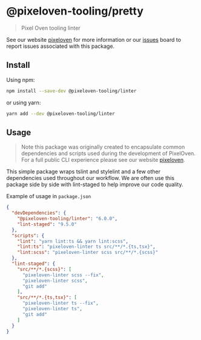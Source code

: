 # @pixeloven-tooling/pretty

> Pixel Oven tooling linter

See our website [pixeloven](https://www.pixeloven.com/) for more information or our [issues](https://github.com/pixeloven/pixeloven/issues) board to report issues associated with this package.

## Install

Using npm:

```sh
npm install --save-dev @pixeloven-tooling/linter
```

or using yarn:

```sh
yarn add --dev @pixeloven-tooling/linter
```

## Usage
> Note this package was originally created to encapsulate common dependencies and scripts used during the development of PixelOven. For a full public CLI experience please see our website [pixeloven](https://www.pixeloven.com/).

This simple package wraps tslint and stylelint and a few other dependencies used throughout our workflow. We are often use this package side by side with lint-staged to help improve our code quality.

Example of usage in `package.json`
```json
{
  "devDependencies": {
    "@pixeloven-tooling/linter": "6.0.0",
    "lint-staged": "9.5.0"
  },
  "scripts": {
    "lint": "yarn lint:ts && yarn lint:scss",
    "lint:ts": "pixeloven-linter ts src/**/*.{ts,tsx}",
    "lint:scss": "pixeloven-linter scss src/**/*.{scss}"
  },
  "lint-staged": {
    "src/**/*.{scss}": [
      "pixeloven-linter scss --fix",
      "pixeloven-linter scss",
      "git add"
    ],
    "src/**/*.{ts,tsx}": [
      "pixeloven-linter ts --fix",
      "pixeloven-linter ts",
      "git add"
    ]
  }
}
```